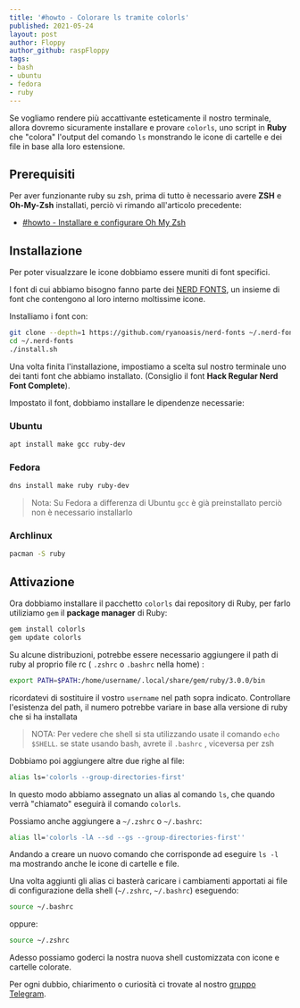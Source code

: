 ```yaml
---
title: '#howto - Colorare ls tramite colorls' 
published: 2021-05-24 
layout: post 
author: Floppy
author_github: raspFloppy 
tags: 
- bash
- ubuntu
- fedora
- ruby 
---
```



Se vogliamo rendere più accattivante esteticamente il nostro terminale, allora dovremo sicuramente installare e provare `colorls`, uno script in **Ruby** che "colora" l'output del comando `ls` monstrando le icone di cartelle e dei file in base alla loro estensione. 

## Prerequisiti
Per aver funzionante ruby su zsh, prima di tutto è necessario avere **ZSH** e **Oh-My-Zsh** installati, perciò vi rimando all'articolo precedente:

- [#howto - Installare e configurare Oh My Zsh](https://linuxhub.it/articles/howto-installare-e-configurare-oh-my-zsh/)

## Installazione 

Per poter visualzzare le icone dobbiamo essere muniti di font specifici.

I font di cui abbiamo bisogno fanno parte dei [NERD FONTS](https://github.com/ryanoasis/nerd-fonts), un insieme di font che contengono al loro interno moltissime icone.

Installiamo i font con:

``` bash
git clone --depth=1 https://github.com/ryanoasis/nerd-fonts ~/.nerd-fonts
cd ~/.nerd-fonts
./install.sh
```
Una volta finita l'installazione, impostiamo a scelta sul nostro terminale uno dei tanti font che abbiamo installato.
(Consiglio il font **Hack Regular Nerd Font Complete**).

Impostato il font, dobbiamo installare le dipendenze necessarie:

### Ubuntu

``` bash
apt install make gcc ruby-dev
```

### Fedora

``` bash
dns install make ruby ruby-dev
```
> Nota: Su Fedora a differenza di Ubuntu `gcc` è già preinstallato perciò non è necessario installarlo 

### Archlinux

```bash
pacman -S ruby
```




## Attivazione

Ora dobbiamo installare il pacchetto `colorls` dai repository di Ruby, per farlo utiliziamo `gem` il **package manager** di Ruby:

``` bash
gem install colorls
gem update colorls
```



Su alcune distribuzioni, potrebbe essere necessario aggiungere il path di ruby al proprio file rc ( `.zshrc` o `.bashrc` nella home) : 

```bash
export PATH=$PATH:/home/username/.local/share/gem/ruby/3.0.0/bin
```

ricordatevi di sostituire il vostro `username` nel path sopra indicato. Controllare l'esistenza del path, il numero potrebbe variare in base alla versione di ruby che si ha installata 

> NOTA: Per vedere che shell si sta utilizzando usate il comando `echo $SHELL`. se state usando bash, avrete il `.bashrc` , viceversa per zsh

Dobbiamo poi aggiungere altre due righe al file: 

``` bash
alias ls='colorls --group-directories-first'
```


In questo modo abbiamo assegnato un alias al comando `ls`, che quando verrà "chiamato" eseguirà il comando `colorls`.

Possiamo anche aggiungere a `~/.zshrc` o `~/.bashrc`:
``` bash
alias ll='colorls -lA --sd --gs --group-directories-first''
```
Andando a creare un nuovo comando che corrisponde ad eseguire `ls -l` ma mostrando anche le icone di cartelle e file.


Una volta aggiunti gli alias ci basterà caricare i cambiamenti apportati ai file di configurazione della shell (`~/.zshrc`, `~/.bashrc`) eseguendo:
``` bash
source ~/.bashrc
```
oppure:
``` bash
source ~/.zshrc
```

Adesso possiamo goderci la nostra nuova shell customizzata con icone e cartelle colorate.


Per ogni dubbio, chiarimento o curiosità ci trovate al nostro [gruppo Telegram](https://t.me/linuxpeople).

